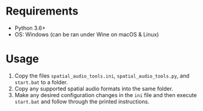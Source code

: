 # Requirements
- Python 3.6+
- OS: Windows (can be ran under Wine on macOS & Linux)

# Usage
1. Copy the files `spatial_audio_tools.ini`, `spatial_audio_tools.py`, and `start.bat` to a folder.
2. Copy any supported spatial audio formats into the same folder.
3. Make any desired configuration changes in the `ini` file and then execute `start.bat` and follow through the printed instructions.
